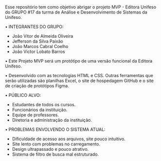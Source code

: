 Esse repositório tem como objetivo abrigar o projeto MVP - Editora Unifeso do GRUPO #17 da turma de Análise e Desenvolvimento de Sistemas da Unifeso. 

• INTEGRANTES DO GRUPO: 
- João Vitor de Almeida Oliveira
- Jefferson da Silva Paixão
- João Marcos Cabral Coelho
- João Victor Lobato Barros

• Este Projeto MVP será um protótipo de uma versão funcional da Editora Unifeso. 

• Desenvolvido com as tecnologias HTML e CSS. Outras ferramentas que serão utilizadas são planilhas Excel, o site de hospedagem GitHub e o site de criação de protótipos Figma.

• PÚBLICO ALVO:
- Estudantes de todos os cursos.
- Funcionários da instituição.
- Equipe de professores.
- Diretoria e administração da instituição.

• PROBLEMAS ENVOLVENDO O SISTEMA ATUAL:
- Dificuldade de acesso aos arquivos, site pouco intuitivo.
- Site lento com problemas no carregamento.
- Design ultrapassado e pouco atrativo.
- Sistema de filtro de busca mal estruturado.




